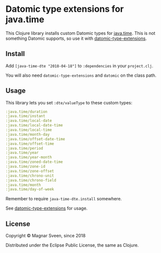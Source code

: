 # Datomic type extensions for java.time

This Clojure library installs custom Datomic types for
[java.time](https://docs.oracle.com/javase/8/docs/api/java/time/package-summary.html).
This is not something Datomic supports, so use it with
[datomic-type-extensions](https://github.com/magnars/datomic-type-extensions).

## Install

Add `[java-time-dte "2018-04-18"]` to `:dependencies` in your `project.clj`.

You will also need `datomic-type-extensions` and `datomic` on the class path.

## Usage

This library lets you set `:dte/valueType` to these custom types:

```clj
:java.time/duration
:java.time/instant
:java.time/local-date
:java.time/local-date-time
:java.time/local-time
:java.time/month-day
:java.time/offset-date-time
:java.time/offset-time
:java.time/period
:java.time/year
:java.time/year-month
:java.time/zoned-date-time
:java.time/zone-id
:java.time/zone-offset
:java.time/chrono-unit
:java.time/chrono-field
:java.time/month
:java.time/day-of-week
```

Remember to require `java-time-dte.install` somewhere.

See [datomic-type-extensions](https://github.com/magnars/datomic-type-extensions) for usage.

## License

Copyright © Magnar Sveen, since 2018

Distributed under the Eclipse Public License, the same as Clojure.
